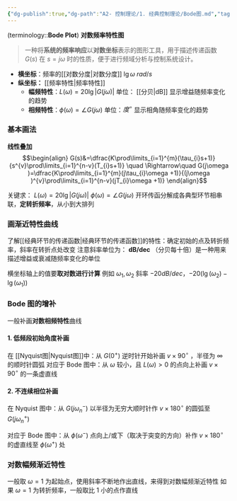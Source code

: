 ```yaml
---
{"dg-publish":true,"dg-path":"A2- 控制理论/1. 经典控制理论/Bode图.md","tags":["Graph"],"permalink":"/A2- 控制理论/1. 经典控制理论/Bode图/","dgPassFrontmatter":true,"noteIcon":"","created":"2024-05-21T15:20:27.724+08:00","updated":"2025-05-03T21:23:11.574+08:00"}
---
```


(terminology::**Bode Plot**)  **对数频率特性图**
> 一种将**系统的频率响应**以**对数坐标**表示的图形工具，用于描述传递函数 $G(s)$ 在 $s=j\omega$ 时的性质，便于进行频域分析与控制系统设计。

- **横坐标**：频率的[[对数分度\|对数分度]]   $\lg \omega$    $rad / s$
- **纵坐标：**  [[频率特性\|频率特性]]
	- **幅频特性**：$L(\omega)=20\lg |G(j\omega)|$    单位： [[分贝\|dB]]   显示增益随频率变化的趋势
	- **相频特性**：$\phi(\omega)=\angle G(j\omega)$           单位：$度^{\circ}$    显示相角随频率变化的趋势

### 基本画法
**线性叠加**
$$\begin{align}
G(s)&=\dfrac{K\prod\limits_{i=1}^{m}(\tau_{i}s+1)}{s^{v}\prod\limits_{i=1}^{n-v}(T_{i}s+1)} \quad \Rightarrow\quad  G(j\omega )=\dfrac{K\prod\limits_{i=1}^{m}(j\tau_{i}\omega +1)}{(j\omega )^{v}\prod\limits_{i=1}^{n-v}(jT_{i}\omega +1)}
\end{align}$$

关键求： $L(\omega)=20\lg |G(j\omega)|$   $\phi(\omega)=\angle G(j\omega)$
开环传函分解成各典型环节相串联，**定转折频率**，从小到大排列


### 画渐近特性曲线
了解[[经典环节的传递函数\|经典环节的传递函数]]的特性：确定初始的点及转折频率，斜率在转折点处改变
注意斜率单位为：   **dB/dec**  （分贝每十倍）是一种用来描述增益或衰减随频率变化的单位

横坐标轴上的值要**取对数进行计算**
例如 $\omega_{1},\omega_{2}$  斜率 $-20dB/ dec$，$-20(\lg(\omega_{2})-\lg (\omega_{1}))$

### Bode 图的增补
一般补画**对数相频特性**曲线
#### 1. 低频段初始角度补画
在 [[Nyquist图\|Nyquist图]]中：从 $G(0^{+})$ 逆时针开始补画 $v\times 90^{\circ}$ ，半径为 $\infty$ 的顺时针圆弧
对应于 Bode 图中：从 $\omega$ 较小，且 $L(\omega)>0$ 的点向上补画 $v\times 90^{\circ}$ 的一条虚直线
#### 2. 不连续相位补画
在 Nyquist 图中：从 $G(j\omega_{n}^{-})$ 以半径为无穷大顺时针作 $v\times 180^{\circ}$ 的圆弧至 $G(j\omega_{n}^{+})$

对应于 Bode 图中：从 $\phi(\omega^{-})$ 点向上/或下（取决于突变的方向）补作 $v\times 180^{\circ}$ 的虚直线至 $\phi(\omega^{+})$ 处

### 对数幅频渐近特性
一般取 $\omega=1$ 为起始点，使用斜率不断地作出直线，来得到对数幅频渐近特性
如果 $\omega=1$ 为转折频率，一般取比 1 小的点作直线

